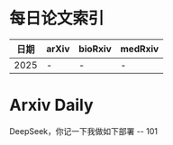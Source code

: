 # 每日论文索引

| 日期 | arXiv | bioRxiv | medRxiv |
|------|-------|---------|---------|
| 2025 | - | - | - |































































































































































































































































# Arxiv Daily


DeepSeek，你记一下我做如下部署 -- 101
